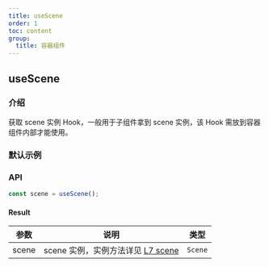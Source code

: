 ```yaml
---
title: useScene
order: 1
toc: content
group:
  title: 容器组件
---
```


## useScene

### 介绍

获取 scene 实例 Hook，一般用于子组件拿到 scene 实例，该 Hook 需放到容器组件内部才能使用。

### 默认示例

<code src="./demos/default.tsx" compact defaultShowCode></code>

### API

```ts
const scene = useScene();
```

#### Result

| 参数  | 说明                                                                          | 类型    |
| ----- | ----------------------------------------------------------------------------- | ------- |
| scene | scene 实例，实例方法详见 [L7 scene](https://l7.antv.vision/zh/docs/api/scene) | `Scene` |
